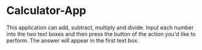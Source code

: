 # Calculator-App
This application can add, subtract, multiply and divide.
Input each number into the two text boxes and then press the button of the action
you'd like to perform.
The answer will appear in the first text box.
